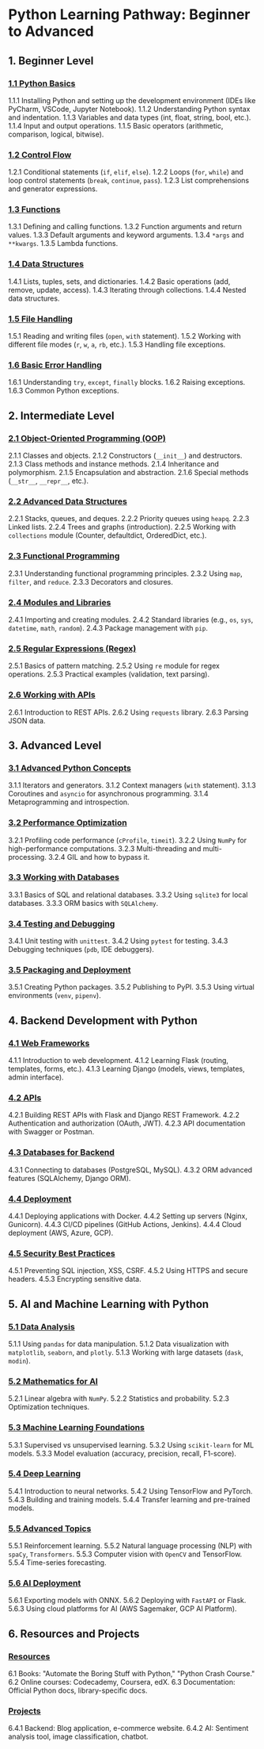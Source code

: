 # Python Learning Pathway: Beginner to Advanced

## **1. Beginner Level**

### **[1.1 Python Basics](./context/python_basics.md)**
1.1.1 Installing Python and setting up the development environment (IDEs like PyCharm, VSCode, Jupyter Notebook).
1.1.2 Understanding Python syntax and indentation.
1.1.3 Variables and data types (int, float, string, bool, etc.).
1.1.4 Input and output operations.
1.1.5 Basic operators (arithmetic, comparison, logical, bitwise).

### **[1.2 Control Flow](./context/control_flow.md)**
1.2.1 Conditional statements (`if`, `elif`, `else`).
1.2.2 Loops (`for`, `while`) and loop control statements (`break`, `continue`, `pass`).
1.2.3 List comprehensions and generator expressions.

### **[1.3 Functions](./context/functions.md)**
1.3.1 Defining and calling functions.
1.3.2 Function arguments and return values.
1.3.3 Default arguments and keyword arguments.
1.3.4 `*args` and `**kwargs`.
1.3.5 Lambda functions.

### **[1.4 Data Structures](./context/data_structures.md)**
1.4.1 Lists, tuples, sets, and dictionaries.
1.4.2 Basic operations (add, remove, update, access).
1.4.3 Iterating through collections.
1.4.4 Nested data structures.

### **[1.5 File Handling](./context/file_handling.md)**
1.5.1 Reading and writing files (`open`, `with` statement).
1.5.2 Working with different file modes (`r`, `w`, `a`, `rb`, etc.).
1.5.3 Handling file exceptions.

### **[1.6 Basic Error Handling](./context/error_handling.md)**
1.6.1 Understanding `try`, `except`, `finally` blocks.
1.6.2 Raising exceptions.
1.6.3 Common Python exceptions.

## **2. Intermediate Level**

### **[2.1 Object-Oriented Programming (OOP)](./context/oop.md)**
2.1.1 Classes and objects.
2.1.2 Constructors (`__init__`) and destructors.
2.1.3 Class methods and instance methods.
2.1.4 Inheritance and polymorphism.
2.1.5 Encapsulation and abstraction.
2.1.6 Special methods (`__str__`, `__repr__`, etc.).

### **[2.2 Advanced Data Structures](./context/advanced_data_structures.md)**
2.2.1 Stacks, queues, and deques.
2.2.2 Priority queues using `heapq`.
2.2.3 Linked lists.
2.2.4 Trees and graphs (introduction).
2.2.5 Working with `collections` module (Counter, defaultdict, OrderedDict, etc.).

### **[2.3 Functional Programming](./context/functional_programming.md)**
2.3.1 Understanding functional programming principles.
2.3.2 Using `map`, `filter`, and `reduce`.
2.3.3 Decorators and closures.

### **[2.4 Modules and Libraries](./context/modules_libraries.md)**
2.4.1 Importing and creating modules.
2.4.2 Standard libraries (e.g., `os`, `sys`, `datetime`, `math`, `random`).
2.4.3 Package management with `pip`.

### **[2.5 Regular Expressions (Regex)](./context/regex.md)**
2.5.1 Basics of pattern matching.
2.5.2 Using `re` module for regex operations.
2.5.3 Practical examples (validation, text parsing).

### **[2.6 Working with APIs](./context/working_with_apis.md)**
2.6.1 Introduction to REST APIs.
2.6.2 Using `requests` library.
2.6.3 Parsing JSON data.

## **3. Advanced Level**

### **[3.1 Advanced Python Concepts](./context/advanced_python_concepts.md)**
3.1.1 Iterators and generators.
3.1.2 Context managers (`with` statement).
3.1.3 Coroutines and `asyncio` for asynchronous programming.
3.1.4 Metaprogramming and introspection.

### **[3.2 Performance Optimization](./context/performance_optimization.md)**
3.2.1 Profiling code performance (`cProfile`, `timeit`).
3.2.2 Using `NumPy` for high-performance computations.
3.2.3 Multi-threading and multi-processing.
3.2.4 GIL and how to bypass it.

### **[3.3 Working with Databases](./context/working_with_databases.md)**
3.3.1 Basics of SQL and relational databases.
3.3.2 Using `sqlite3` for local databases.
3.3.3 ORM basics with `SQLAlchemy`.

### **[3.4 Testing and Debugging](./context/testing_debugging.md)**
3.4.1 Unit testing with `unittest`.
3.4.2 Using `pytest` for testing.
3.4.3 Debugging techniques (`pdb`, IDE debuggers).

### **[3.5 Packaging and Deployment](./context/packaging_deployment.md)**
3.5.1 Creating Python packages.
3.5.2 Publishing to PyPI.
3.5.3 Using virtual environments (`venv`, `pipenv`).

## **4. Backend Development with Python**

### **[4.1 Web Frameworks](./context/web_frameworks.md)**
4.1.1 Introduction to web development.
4.1.2 Learning Flask (routing, templates, forms, etc.).
4.1.3 Learning Django (models, views, templates, admin interface).

### **[4.2 APIs](./context/backend_apis.md)**
4.2.1 Building REST APIs with Flask and Django REST Framework.
4.2.2 Authentication and authorization (OAuth, JWT).
4.2.3 API documentation with Swagger or Postman.

### **[4.3 Databases for Backend](./context/backend_databases.md)**
4.3.1 Connecting to databases (PostgreSQL, MySQL).
4.3.2 ORM advanced features (SQLAlchemy, Django ORM).

### **[4.4 Deployment](./context/backend_deployment.md)**
4.4.1 Deploying applications with Docker.
4.4.2 Setting up servers (Nginx, Gunicorn).
4.4.3 CI/CD pipelines (GitHub Actions, Jenkins).
4.4.4 Cloud deployment (AWS, Azure, GCP).

### **[4.5 Security Best Practices](./context/security_best_practices.md)**
4.5.1 Preventing SQL injection, XSS, CSRF.
4.5.2 Using HTTPS and secure headers.
4.5.3 Encrypting sensitive data.

## **5. AI and Machine Learning with Python**

### **[5.1 Data Analysis](./context/data_analysis.md)**
5.1.1 Using `pandas` for data manipulation.
5.1.2 Data visualization with `matplotlib`, `seaborn`, and `plotly`.
5.1.3 Working with large datasets (`dask`, `modin`).

### **[5.2 Mathematics for AI](./context/math_for_ai.md)**
5.2.1 Linear algebra with `NumPy`.
5.2.2 Statistics and probability.
5.2.3 Optimization techniques.

### **[5.3 Machine Learning Foundations](./context/ml_foundations.md)**
5.3.1 Supervised vs unsupervised learning.
5.3.2 Using `scikit-learn` for ML models.
5.3.3 Model evaluation (accuracy, precision, recall, F1-score).

### **[5.4 Deep Learning](./context/deep_learning.md)**
5.4.1 Introduction to neural networks.
5.4.2 Using TensorFlow and PyTorch.
5.4.3 Building and training models.
5.4.4 Transfer learning and pre-trained models.

### **[5.5 Advanced Topics](./context/advanced_topics.md)**
5.5.1 Reinforcement learning.
5.5.2 Natural language processing (NLP) with `spaCy`, `Transformers`.
5.5.3 Computer vision with `OpenCV` and TensorFlow.
5.5.4 Time-series forecasting.

### **[5.6 AI Deployment](./context/ai_deployment.md)**
5.6.1 Exporting models with ONNX.
5.6.2 Deploying with `FastAPI` or Flask.
5.6.3 Using cloud platforms for AI (AWS Sagemaker, GCP AI Platform).

## **6. Resources and Projects**

### **[Resources](./context/resources.md)**
6.1 Books: "Automate the Boring Stuff with Python," "Python Crash Course."
6.2 Online courses: Codecademy, Coursera, edX.
6.3 Documentation: Official Python docs, library-specific docs.

### **[Projects](./context/projects.md)**
6.4.1 Backend: Blog application, e-commerce website.
6.4.2 AI: Sentiment analysis tool, image classification, chatbot.

